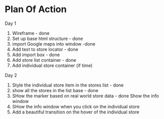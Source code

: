 # Plan Of Action
Day 1
1. Wireframe - done
2. Set up base html structure - done
3. import Google maps into window -done
4. Add text to store locator - done
5. Add import box - done
6. Add store list container - done
7. Add individual store container (if time) 

Day 2
1. Style the individual store item in the stores list - done
2. show all the stores in the list base - done
3. SHow the marker based on real world store data - done
    Show the info window
4. SHow the info window when you click on the individual store
5. Add a beautiful transition on the hover of the individual store